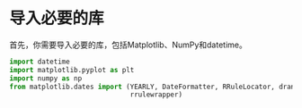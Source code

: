# 导入必要的库

首先，你需要导入必要的库，包括Matplotlib、NumPy和datetime。

```python
import datetime
import matplotlib.pyplot as plt
import numpy as np
from matplotlib.dates import (YEARLY, DateFormatter, RRuleLocator, drange,
                              rrulewrapper)
```
